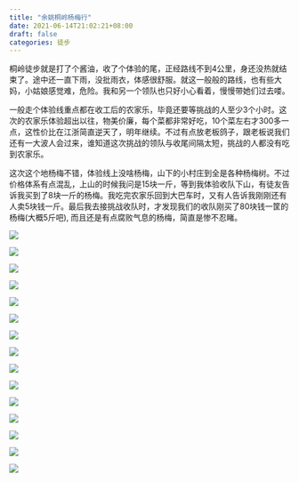 ```yaml
---
title: "余姚桐岭杨梅行"
date: 2021-06-14T21:02:21+08:00
draft: false
categories: 徒步
---
```

桐岭徒步就是打了个酱油，收了个体验的尾，正经路线不到4公里，身还没热就结束了。途中还一直下雨，没批雨衣，体感很舒服。就这一般般的路线，也有些大妈，小姑娘感觉难，危险。我和另一个领队也只好小心看着，慢慢带她们过去喽。

一般走个体验线重点都在收工后的农家乐，毕竟还要等挑战的人至少3个小时。这次的农家乐体验超出以往，物美价廉，每个菜都非常好吃，10个菜左右才300多一点，这性价比在江浙简直逆天了，明年继续。不过有点放老板鸽子，跟老板说我们还有一大波人会过来，谁知道这次挑战的领队与收尾间隔太短，挑战的人都没有吃到农家乐。

这次这个地杨梅不错，体验线上没啥杨梅，山下的小村庄到全是各种杨梅树。不过价格体系有点混乱，上山的时候我问是15块一斤，等到我体验收队下山，有徒友告诉我买到了8块一斤的杨梅。我吃完农家乐回到大巴车时，又有人告诉我刚刚还有人卖5块钱一斤。最后我去接挑战收队时，才发现我们的收队刚买了80块钱一筐的杨梅(大概5斤吧), 而且还是有点腐败气息的杨梅，简直是惨不忍睹。

![](/img/IMG_1037.jpeg)

![](/img/IMG_1038.jpeg)

![](/img/IMG_1039.jpeg)

![](/img/IMG_1040.jpeg)

![](/img/IMG_1041.jpeg)

![](/img/IMG_1042.jpeg)

![](/img/IMG_1043.jpeg)

![](/img/IMG_1045.jpeg)

![](/img/IMG_1046.jpeg)

![](/img/IMG_1047.jpeg)

![](/img/IMG_1048.jpeg)

![](/img/IMG_1049.jpeg)

![](/img/IMG_1050.jpeg)

![](/img/IMG_1051.jpeg)

![](/img/IMG_1052.jpeg)